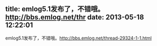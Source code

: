 title: emlog5.1发布了，不错哦。http://bbs.emlog.net/thr
date: 2013-05-18 12:22:01
---

emlog5.1发布了，不错哦。<a href="http://bbs.emlog.net/thread-29324-1-1.html">http://bbs.emlog.net/thread-29324-1-1.html</a>